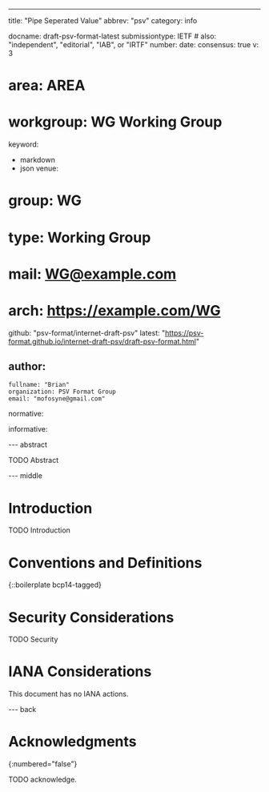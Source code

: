 ---
title: "Pipe Seperated Value"
abbrev: "psv"
category: info

docname: draft-psv-format-latest
submissiontype: IETF  # also: "independent", "editorial", "IAB", or "IRTF"
number:
date:
consensus: true
v: 3
# area: AREA
# workgroup: WG Working Group
keyword:
 - markdown
 - json
venue:
#  group: WG
#  type: Working Group
#  mail: WG@example.com
#  arch: https://example.com/WG
  github: "psv-format/internet-draft-psv"
  latest: "https://psv-format.github.io/internet-draft-psv/draft-psv-format.html"

author:
 -
    fullname: "Brian"
    organization: PSV Format Group
    email: "mofosyne@gmail.com"

normative:

informative:


--- abstract

TODO Abstract


--- middle

# Introduction

TODO Introduction


# Conventions and Definitions

{::boilerplate bcp14-tagged}


# Security Considerations

TODO Security


# IANA Considerations

This document has no IANA actions.


--- back

# Acknowledgments
{:numbered="false"}

TODO acknowledge.
